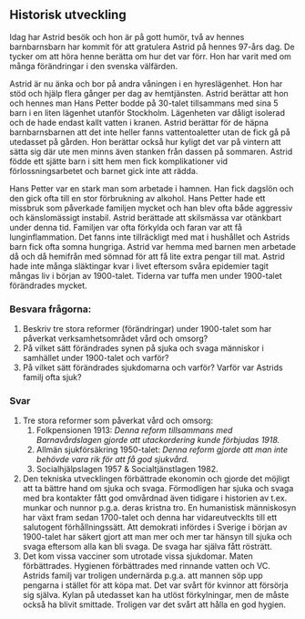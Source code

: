 ## Historisk utveckling

Idag har Astrid besök och hon är på gott humör, två av hennes barnbarnsbarn har kommit för att gratulera Astrid på hennes 97-års dag. De tycker om att höra henne berätta om hur det var förr. Hon har varit med om många förändringar i den svenska välfärden.

Astrid är nu änka och bor på andra våningen i en hyreslägenhet. Hon har stöd och hjälp flera gånger per dag av hemtjänsten. Astrid berättar att hon och hennes man Hans Petter bodde på 30-talet tillsammans med sina 5 barn i en liten lägenhet utanför Stockholm. Lägenheten var dåligt isolerad och de hade endast kallt vatten i kranen. Astrid berättar för de häpna barnbarnsbarnen att det inte heller fanns vattentoaletter utan de fick gå på utedasset på gården. Hon berättar också hur kyligt det var på vintern att sätta sig där ute men minns även stanken från dassen på sommaren. Astrid födde ett sjätte barn i sitt hem men fick komplikationer vid förlossningsarbetet och barnet gick inte att rädda.

Hans Petter var en stark man som arbetade i hamnen. Han fick dagslön och den gick ofta till en stor förbrukning av alkohol. Hans Petter hade ett missbruk som påverkade familjen mycket och han blev ofta både aggressiv och känslomässigt instabil. Astrid berättade att skilsmässa var otänkbart under denna tid. Familjen var ofta förkylda och faran var att få lunginflammation. Det fanns inte tillräckligt med mat i hushållet och Astrids barn fick ofta somna hungriga. Astrid var hemma med barnen men arbetade då och då hemifrån med sömnad för att få lite extra pengar till mat. Astrid hade inte många släktingar kvar i livet eftersom svåra epidemier tagit mångas liv i början av 1900-talet. Tiderna var tuffa men under 1900-talet förändrades mycket.

 
### Besvara frågorna:

1. Beskriv tre stora reformer (förändringar) under 1900-talet som har påverkat verksamhetsområdet vård och omsorg?
2. På vilket sätt förändrades synen på sjuka och svaga människor i samhället under 1900-talet och varför? 
3. På vilket sätt förändrades sjukdomarna och varför? Varför var Astrids familj ofta sjuk?

### Svar

1. Tre stora reformer som påverkat vård och omsorg:
   1. Folkpensionen 1913: _Denna reform tillsammans med Barnavårdslagen gjorde att utackordering kunde förbjudas 1918._
   2. Allmän sjukförsäkring 1950-talet: _Denna reform gjorde att man inte behövde vara rik för att få god sjukvård._
   3. Socialhjälpslagen 1957 & Socialtjänstlagen 1982.
2. Den tekniska utvecklingen förbättrade ekonomin och gjorde det möjligt att ta bättre hand om sjuka och svaga. Förmodligen har sjuka och svaga med bra kontakter fått god omvårdnad även tidigare i historien av t.ex. munkar och nunnor p.g.a. deras kristna tro. En humanistisk människosyn har växt fram sedan 1700-talet och denna har vidareutvecklts till ett salutogent förhållningssätt. Att demokrati infördes i Sverige i början av 1900-talet har säkert gjort att man mer och mer tar hänsyn till sjuka och svaga eftersom alla kan bli svaga. De svaga har själva fått rösträtt.
3. Det kom vissa vacciner som utrotade vissa sjukdomar. Maten förbättrades. Hygienen förbättrades med rinnande vatten och VC. Astrids familj var troligen undernärda p.g.a. att mannen söp upp pengarna i stället för att köpa mat. Det var svårt för kvinnor att försörja sig själva. Kylan på utedasset kan ha utlöst förkylningar, men de måste också ha blivit smittade. Troligen var det svårt att hålla en god hygien.
